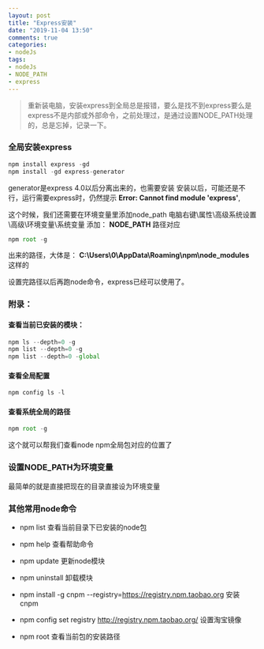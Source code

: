 ```yaml
---
layout: post
title: "Express安装"
date: "2019-11-04 13:50"
comments: true
categories:
- nodeJs
tags:
- nodeJs
- NODE_PATH
- express
---
```


> 重新装电脑，安装express到全局总是报错，要么是找不到express要么是express不是内部或外部命令，之前处理过，是通过设置NODE_PATH处理的，总是忘掉，记录一下。

<!-- more -->
### 全局安装express
```javascript
npm install express -gd
npm install -gd express-generator
```
generator是express 4.0以后分离出来的，也需要安装
安装以后，可能还是不行，运行需要express时，仍然提示 **Error: Cannot find module 'express'**,

这个时候，我们还需要在环境变量里添加node_path
电脑右键\属性\高级系统设置\高级\环境变量\系统变量
添加： **NODE_PATH**
路径对应
```javascript
npm root -g
```
出来的路径，大体是： **C:\Users\0\AppData\Roaming\npm\node_modules** 这样的

设置完路径以后再跑node命令，express已经可以使用了。

### 附录：

#### 查看当前已安装的模块：
```javascript
npm ls --depth=0 -g
npm list --depth=0 -g
npm list --depth=0 -global
```

#### 查看全局配置
```javascript
npm config ls -l
```

#### 查看系统全局的路径
```javascript
npm root -g
```
这个就可以帮我们查看node npm全局包对应的位置了



### 设置NODE_PATH为环境变量
最简单的就是直接把现在的目录直接设为环境变量

### 其他常用node命令

- npm list  查看当前目录下已安装的node包

- npm help  查看帮助命令

- npm update    更新node模块

- npm uninstall    卸载模块

- npm install -g cnpm --registry=https://registry.npm.taobao.org    安装cnpm

- npm config set registry http://registry.npm.taobao.org/   设置淘宝镜像

- npm root  查看当前包的安装路径

